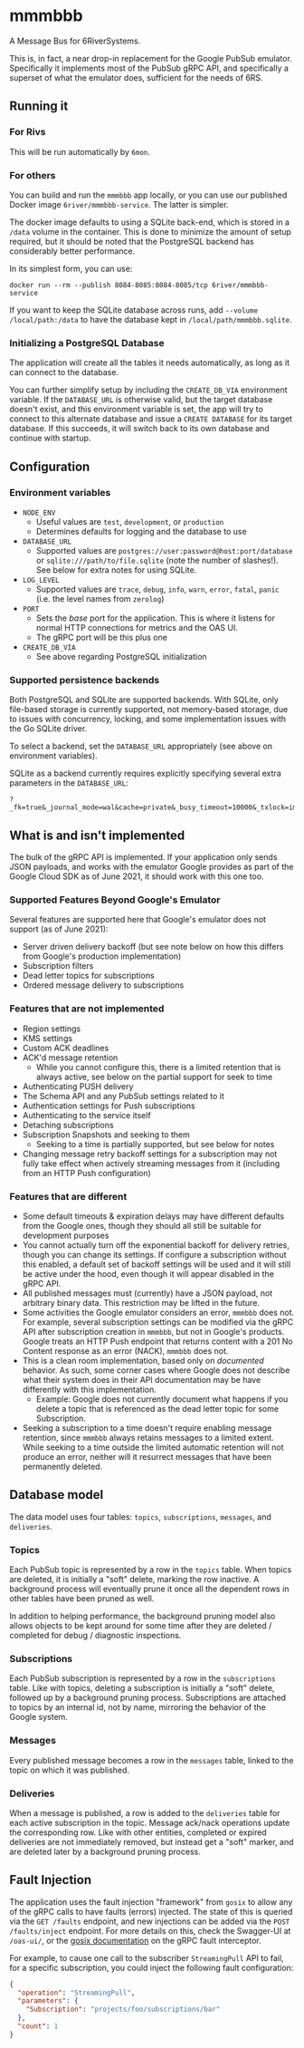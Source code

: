 # mmmbbb

A Message Bus for 6RiverSystems.

This is, in fact, a near drop-in replacement for the Google PubSub emulator.
Specifically it implements most of the PubSub gRPC API, and specifically a
superset of what the emulator does, sufficient for the needs of 6RS.

## Running it

### For Rivs

This will be run automatically by `6mon`.

### For others

You can build and run the `mmmbbb` app locally, or you can use our published
Docker image `6river/mmmbbb-service`. The latter is simpler.

The docker image defaults to using a SQLite back-end, which is stored in a
`/data` volume in the container. This is done to minimize the amount of setup
required, but it should be noted that the PostgreSQL backend has considerably
better performance.

In its simplest form, you can use:

```shell
docker run --rm --publish 8084-8085:8084-8085/tcp 6river/mmmbbb-service
```

If you want to keep the SQLite database across runs, add `--volume
/local/path:/data` to have the database kept in `/local/path/mmmbbb.sqlite`.

### Initializing a PostgreSQL Database

The application will create all the tables it needs automatically, as long as it
can connect to the database.

You can further simplify setup by including the `CREATE_DB_VIA` environment
variable. If the `DATABASE_URL` is otherwise valid, but the target database
doesn't exist, and this environment variable is set, the app will try to connect
to this alternate database and issue a `CREATE DATABASE` for its target
database. If this succeeds, it will switch back to its own database and continue
with startup.

## Configuration

### Environment variables

* `NODE_ENV`
  * Useful values are `test`, `development`, or `production`
  * Determines defaults for logging and the database to use
* `DATABASE_URL`
  * Supported values are `postgres://user:password@host:port/database` or
    `sqlite:///path/to/file.sqlite` (note the number of slashes!). See below for
    extra notes for using SQLite.
* `LOG_LEVEL`
  * Supported values are `trace`, `debug`, `info`, `warn`, `error`, `fatal`,
    `panic` (i.e. the level names from `zerolog`)
* `PORT`
  * Sets the _base_ port for the application. This is where it listens for
    normal HTTP connections for metrics and the OAS UI.
  * The gRPC port will be this plus one
* `CREATE_DB_VIA`
  * See above regarding PostgreSQL initialization

### Supported persistence backends

Both PostgreSQL and SQLite are supported backends. With SQLite, only file-based
storage is currently supported, not memory-based storage, due to issues with
concurrency, locking, and some implementation issues with the Go SQLite driver.

To select a backend, set the `DATABASE_URL` appropriately (see above on
environment variables).

SQLite as a backend currently requires explicitly specifying several extra
parameters in the `DATABASE_URL`:

```text
?_fk=true&_journal_mode=wal&cache=private&_busy_timeout=10000&_txlock=immediate
```

## What is and isn't implemented

The bulk of the gRPC API is implemented. If your application only sends JSON
payloads, and works with the emulator Google provides as part of the Google
Cloud SDK as of June 2021, it should work with this one too.

### Supported Features Beyond Google's Emulator

Several features are supported here that Google's emulator does not support (as
of June 2021):

* Server driven delivery backoff (but see note below on how this differs from
  Google's production implementation)
* Subscription filters
* Dead letter topics for subscriptions
* Ordered message delivery to subscriptions

### Features that are not implemented

* Region settings
* KMS settings
* Custom ACK deadlines
* ACK'd message retention
  * While you cannot configure this, there is a limited retention that is always
    active, see below on the partial support for seek to time
* Authenticating PUSH delivery
* The Schema API and any PubSub settings related to it
* Authentication settings for Push subscriptions
* Authenticating to the service itself
* Detaching subscriptions
* Subscription Snapshots and seeking to them
  * Seeking to a time is partially supported, but see below for notes
* Changing message retry backoff settings for a subscription may not fully take
  effect when actively streaming messages from it (including from an HTTP Push
  configuration)

### Features that are different

* Some default timeouts & expiration delays may have different defaults from the
  Google ones, though they should all still be suitable for development purposes
* You cannot actually turn off the exponential backoff for delivery retries,
  though you can change its settings. If configure a subscription without this
  enabled, a default set of backoff settings will be used and it will still be
  active under the hood, even though it will appear disabled in the gRPC API.
* All published messages must (currently) have a JSON payload, not arbitrary
  binary data. This restriction may be lifted in the future.
* Some activities the Google emulator considers an error, `mmmbbb` does not. For
  example, several subscription settings can be modified via the gRPC API after
  subscription creation in `mmmbbb`, but not in Google's products. Google treats
  an HTTP Push endpoint that returns content with a 201 No Content response as
  an error (NACK), `mmmbbb` does not.
* This is a clean room implementation, based only on _documented_ behavior. As
  such, some corner cases where Google does not describe what their system does
  in their API documentation may be have differently with this implementation.
  * Example: Google does not currently document what happens if you delete a
    topic that is referenced as the dead letter topic for some Subscription.
* Seeking a subscription to a time doesn't require enabling message retention,
  since `mmmbbb` always retains messages to a limited extent. While seeking to a
  time outside the limited automatic retention will not produce an error,
  neither will it resurrect messages that have been permanently deleted.

## Database model

The data model uses four tables: `topics`, `subscriptions`, `messages`, and
`deliveries`.

### Topics

Each PubSub topic is represented by a row in the `topics` table. When topics are
deleted, it is initially a "soft" delete, marking the row inactive. A background
process will eventually prune it once all the dependent rows in other tables
have been pruned as well.

In addition to helping performance, the background pruning model also allows
objects to be kept around for some time after they are deleted / completed for
debug / diagnostic inspections.

### Subscriptions

Each PubSub subscription is represented by a row in the `subscriptions` table.
Like with topics, deleting a subscription is initially a "soft" delete, followed
up by a background pruning process. Subscriptions are attached to topics by an
internal id, not by name, mirroring the behavior of the Google system.

### Messages

Every published message becomes a row in the `messages` table, linked to the
topic on which it was published.

### Deliveries

When a message is published, a row is added to the `deliveries` table for each
active subscription in the topic. Message ack/nack operations update the
corresponding row. Like with other entities, completed or expired deliveries are
not immediately removed, but instead get a "soft" marker, and are deleted later
by a background pruning process.

## Fault Injection

The application uses the fault injection "framework" from `gosix` to allow any
of the gRPC calls to have faults (errors) injected. The state of this is queried
via the `GET /faults` endpoint, and new injections can be added via the
`POST /faults/inject` endpoint. For more details on this, check the Swagger-UI
at `/oas-ui/`, or the [gosix
documentation](https://github.com/6RiverSystems/gosix/blob/main/docs/faults.md)
on the gRPC fault interceptor.

For example, to cause one call to the subscriber `StreamingPull` API to fail,
for a specific subscription, you could inject the following fault configuration:

```json
{
  "operation": "StreamingPull",
  "parameters": {
    "Subscription": "projects/foo/subscriptions/bar"
  },
  "count": 1
}
```
